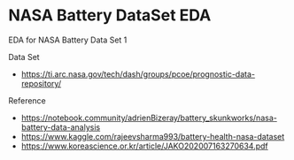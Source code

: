 # NASA Battery DataSet EDA
EDA for NASA Battery Data Set 1

Data Set
* https://ti.arc.nasa.gov/tech/dash/groups/pcoe/prognostic-data-repository/

Reference
* https://notebook.community/adrienBizeray/battery_skunkworks/nasa-battery-data-analysis
* https://www.kaggle.com/rajeevsharma993/battery-health-nasa-dataset
* https://www.koreascience.or.kr/article/JAKO202007163270634.pdf
